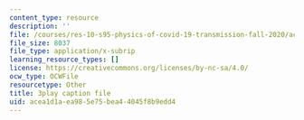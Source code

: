 ```yaml
---
content_type: resource
description: ''
file: /courses/res-10-s95-physics-of-covid-19-transmission-fall-2020/acea1d1aea985e75bea44045f8b9edd4_hAUFAN8Ceac.vtt
file_size: 8037
file_type: application/x-subrip
learning_resource_types: []
license: https://creativecommons.org/licenses/by-nc-sa/4.0/
ocw_type: OCWFile
resourcetype: Other
title: 3play caption file
uid: acea1d1a-ea98-5e75-bea4-4045f8b9edd4
---
```

